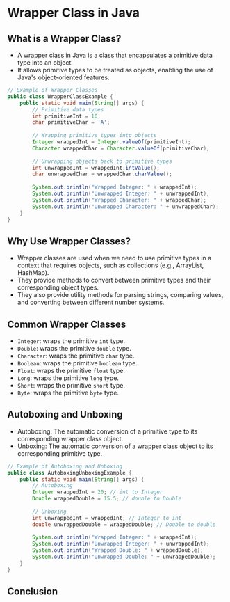 # Wrapper Class in Java
## What is a Wrapper Class?
- A wrapper class in Java is a class that encapsulates a primitive data type into an object.
- It allows primitive types to be treated as objects, enabling the use of Java's object-oriented features.
``` java
// Example of Wrapper Classes
public class WrapperClassExample {
    public static void main(String[] args) {
        // Primitive data types
        int primitiveInt = 10;
        char primitiveChar = 'A';
        
        // Wrapping primitive types into objects
        Integer wrappedInt = Integer.valueOf(primitiveInt);
        Character wrappedChar = Character.valueOf(primitiveChar);
        
        // Unwrapping objects back to primitive types
        int unwrappedInt = wrappedInt.intValue();
        char unwrappedChar = wrappedChar.charValue();
        
        System.out.println("Wrapped Integer: " + wrappedInt);
        System.out.println("Unwrapped Integer: " + unwrappedInt);
        System.out.println("Wrapped Character: " + wrappedChar);
        System.out.println("Unwrapped Character: " + unwrappedChar);
    }
}
```
## Why Use Wrapper Classes?
- Wrapper classes are used when we need to use primitive types in a context that requires objects, such as collections (e.g., ArrayList, HashMap).
- They provide methods to convert between primitive types and their corresponding object types.
- They also provide utility methods for parsing strings, comparing values, and converting between different number systems.
## Common Wrapper Classes
- `Integer`: wraps the primitive `int` type.
- `Double`: wraps the primitive `double` type.
- `Character`: wraps the primitive `char` type.
- `Boolean`: wraps the primitive `boolean` type.
- `Float`: wraps the primitive `float` type.
- `Long`: wraps the primitive `long` type.
- `Short`: wraps the primitive `short` type.
- `Byte`: wraps the primitive `byte` type.
## Autoboxing and Unboxing
- Autoboxing: The automatic conversion of a primitive type to its corresponding wrapper class object.
- Unboxing: The automatic conversion of a wrapper class object to its corresponding primitive type.
``` java
// Example of Autoboxing and Unboxing
public class AutoboxingUnboxingExample {
    public static void main(String[] args) {
        // Autoboxing
        Integer wrappedInt = 20; // int to Integer
        Double wrappedDouble = 15.5; // double to Double
        
        // Unboxing
        int unwrappedInt = wrappedInt; // Integer to int
        double unwrappedDouble = wrappedDouble; // Double to double
        
        System.out.println("Wrapped Integer: " + wrappedInt);
        System.out.println("Unwrapped Integer: " + unwrappedInt);
        System.out.println("Wrapped Double: " + wrappedDouble);
        System.out.println("Unwrapped Double: " + unwrappedDouble);
    }
}
```
## Conclusion